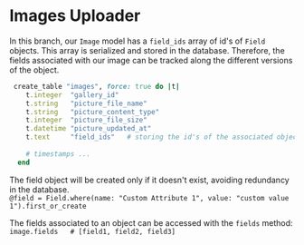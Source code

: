 Images Uploader
===============

In this branch, our `Image` model has a `field_ids` array of id's of `Field` objects. This array is serialized and stored in the database. Therefore, the fields associated with our image can be tracked along the different versions of the object.  
```ruby
 create_table "images", force: true do |t|
    t.integer  "gallery_id"
    t.string   "picture_file_name"
    t.string   "picture_content_type"
    t.integer  "picture_file_size"
    t.datetime "picture_updated_at"
    t.text     "field_ids"   # storing the id's of the associated objects
    
    # timestamps ...
  end
```

The field object will be created only if it doesn't exist, avoiding redundancy in the database.    
`@field = Field.where(name: "Custom Attribute 1", value: "custom value 1").first_or_create`  

The fields associated to an object can be accessed with the `fields` method:  
`image.fields   # [field1, field2, field3] `
